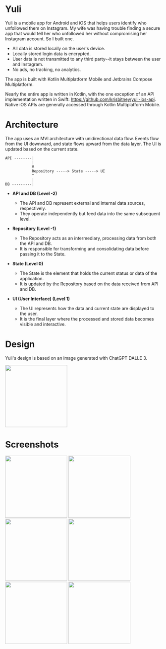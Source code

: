 # Yuli

Yuli is a mobile app for Android and iOS that helps users identify who unfollowed them on Instagram. My wife was having trouble finding a secure app that would tell her who unfollowed her without compromising her Instagram account. So I built one.

- All data is stored locally on the user's device. 
- Locally stored login data is encrypted.
- User data is not transmitted to any third party--it stays between the user and Instagram.
- No ads, no tracking, no analytics.

The app is built with Kotlin Multiplatform Mobile and Jetbrains Compose Multiplatform.

Nearly the entire app is written in Kotlin, with the one exception of an API implementation written in Swift: https://github.com/krisbitney/yuli-ios-api. Native iOS APIs are generally accessed through Kotlin Multiplatform Mobile.

# Architecture
The app uses an MVI architecture with unidirectional data flow. Events flow from the UI downward, and state flows upward from the data layer. The UI is updated based on the current state.

```plaintext
API --------|
            |
            V
            Repository -----> State -----> UI
            ^
            |
DB ---------|
```

- **API and DB (Level -2)**
    - The API and DB represent external and internal data sources, respectively.
    - They operate independently but feed data into the same subsequent level.

- **Repository (Level -1)**
    - The Repository acts as an intermediary, processing data from both the API and DB.
    - It is responsible for transforming and consolidating data before passing it to the State.

- **State (Level 0)**
    - The State is the element that holds the current status or data of the application.
    - It is updated by the Repository based on the data received from API and DB.

- **UI (User Interface) (Level 1)**
    - The UI represents how the data and current state are displayed to the user.
    - It is the final layer where the processed and stored data becomes visible and interactive.

# Design
Yuli's design is based on an image generated with ChatGPT DALLE 3.

<img width="200" src="https://github.com/krisbitney/yuli/assets/39842820/32180c10-7391-4632-bbce-c8f151e5f1d8">

# Screenshots
<img src="https://github.com/krisbitney/yuli/assets/39842820/1605792b-3327-41db-9a7b-f9ee7259b062" width="200"/>  
<img src="https://github.com/krisbitney/yuli/assets/39842820/8e0658a9-4f26-45ac-9e9f-affb52dff77b" width="200"/>  
<img src="https://github.com/krisbitney/yuli/assets/39842820/33a991f1-da9e-4087-87fc-fac1ddcfabab" width="200"/>  
<img src="https://github.com/krisbitney/yuli/assets/39842820/c35d36e8-bb0c-4727-97ec-625255316770" width="200"/>  
<img src="https://github.com/krisbitney/yuli/assets/39842820/f58f1ae8-a3ba-488f-8e97-882da6194e05" width="200"/>  
<img src="https://github.com/krisbitney/yuli/assets/39842820/928c36b4-182b-4284-b07a-d6d5411e9499" width="200"/>

